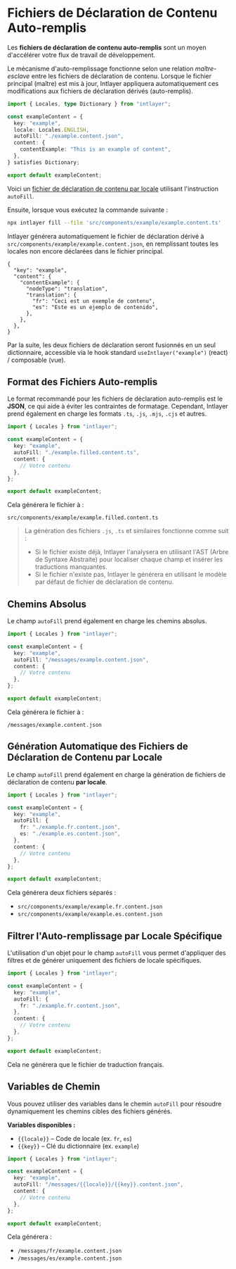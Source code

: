 # Fichiers de Déclaration de Contenu Auto-remplis

Les **fichiers de déclaration de contenu auto-remplis** sont un moyen d'accélérer votre flux de travail de développement.

Le mécanisme d'auto-remplissage fonctionne selon une relation _maître-esclave_ entre les fichiers de déclaration de contenu. Lorsque le fichier principal (maître) est mis à jour, Intlayer appliquera automatiquement ces modifications aux fichiers de déclaration dérivés (auto-remplis).

```ts filePath="src/components/example/example.content.ts"
import { Locales, type Dictionary } from "intlayer";

const exampleContent = {
  key: "example",
  locale: Locales.ENGLISH,
  autoFill: "./example.content.json",
  content: {
    contentExample: "This is an example of content",
  },
} satisfies Dictionary;

export default exampleContent;
```

Voici un [fichier de déclaration de contenu par locale](https://github.com/aymericzip/intlayer/blob/main/docs/fr/per_locale_file.md) utilisant l'instruction `autoFill`.

Ensuite, lorsque vous exécutez la commande suivante :

```bash
npx intlayer fill --file 'src/components/example/example.content.ts'
```

Intlayer générera automatiquement le fichier de déclaration dérivé à `src/components/example/example.content.json`, en remplissant toutes les locales non encore déclarées dans le fichier principal.

```json5 filePath="src/components/example/example.content.json"
{
  "key": "example",
  "content": {
    "contentExample": {
      "nodeType": "translation",
      "translation": {
        "fr": "Ceci est un exemple de contenu",
        "es": "Este es un ejemplo de contenido",
      },
    },
  },
}
```

Par la suite, les deux fichiers de déclaration seront fusionnés en un seul dictionnaire, accessible via le hook standard `useIntlayer("example")` (react) / composable (vue).

## Format des Fichiers Auto-remplis

Le format recommandé pour les fichiers de déclaration auto-remplis est le **JSON**, ce qui aide à éviter les contraintes de formatage. Cependant, Intlayer prend également en charge les formats `.ts`, `.js`, `.mjs`, `.cjs` et autres.

```ts filePath="src/components/example/example.content.ts"
import { Locales } from "intlayer";

const exampleContent = {
  key: "example",
  autoFill: "./example.filled.content.ts",
  content: {
    // Votre contenu
  },
};

export default exampleContent;
```

Cela générera le fichier à :

```
src/components/example/example.filled.content.ts
```

> La génération des fichiers `.js`, `.ts` et similaires fonctionne comme suit :
>
> - Si le fichier existe déjà, Intlayer l'analysera en utilisant l'AST (Arbre de Syntaxe Abstraite) pour localiser chaque champ et insérer les traductions manquantes.
> - Si le fichier n'existe pas, Intlayer le générera en utilisant le modèle par défaut de fichier de déclaration de contenu.

## Chemins Absolus

Le champ `autoFill` prend également en charge les chemins absolus.

```ts filePath="src/components/example/example.content.ts"
import { Locales } from "intlayer";

const exampleContent = {
  key: "example",
  autoFill: "/messages/example.content.json",
  content: {
    // Votre contenu
  },
};

export default exampleContent;
```

Cela générera le fichier à :

```
/messages/example.content.json
```

## Génération Automatique des Fichiers de Déclaration de Contenu par Locale

Le champ `autoFill` prend également en charge la génération de fichiers de déclaration de contenu **par locale**.

```ts filePath="src/components/example/example.content.ts"
import { Locales } from "intlayer";

const exampleContent = {
  key: "example",
  autoFill: {
    fr: "./example.fr.content.json",
    es: "./example.es.content.json",
  },
  content: {
    // Votre contenu
  },
};

export default exampleContent;
```

Cela générera deux fichiers séparés :

- `src/components/example/example.fr.content.json`
- `src/components/example/example.es.content.json`

## Filtrer l'Auto-remplissage par Locale Spécifique

L'utilisation d'un objet pour le champ `autoFill` vous permet d'appliquer des filtres et de générer uniquement des fichiers de locale spécifiques.

```ts filePath="src/components/example/example.content.ts"
import { Locales } from "intlayer";

const exampleContent = {
  key: "example",
  autoFill: {
    fr: "./example.fr.content.json",
  },
  content: {
    // Votre contenu
  },
};

export default exampleContent;
```

Cela ne générera que le fichier de traduction français.

## Variables de Chemin

Vous pouvez utiliser des variables dans le chemin `autoFill` pour résoudre dynamiquement les chemins cibles des fichiers générés.

**Variables disponibles :**

- `{{locale}}` – Code de locale (ex. `fr`, `es`)
- `{{key}}` – Clé du dictionnaire (ex. `example`)

```ts filePath="src/components/example/example.content.ts"
import { Locales } from "intlayer";

const exampleContent = {
  key: "example",
  autoFill: "/messages/{{locale}}/{{key}}.content.json",
  content: {
    // Votre contenu
  },
};

export default exampleContent;
```

Cela générera :

- `/messages/fr/example.content.json`
- `/messages/es/example.content.json`
